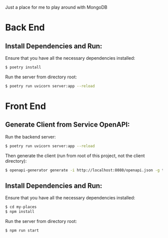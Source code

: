 Just a place for me to play around with MongoDB


# Back End

## Install Dependencies and Run:

Ensure that you have all the necessary dependencies installed:
```bash
$ poetry install
```
Run the server from directory root:
```bash
$ poetry run uvicorn server:app --reload
```

# Front End

## Generate Client from Service OpenAPI:

Run the backend server:
```bash
$ poetry run uvicorn server:app --reload
```

Then generate the client (run from root of this project, not the client directory):
```bash
$ openapi-generator generate -i http://localhost:8080/openapi.json -g typescript-axios -o my-places/api
```

## Install Dependencies and Run:

Ensure that you have all the necessary dependencies installed:
```bash
$ cd my-places
$ npm install
```
Run the server from directory root:
```bash
$ npm run start
```